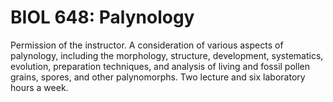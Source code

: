 # BIOL 648: Palynology

Permission of the instructor. A consideration of various aspects of palynology, including the morphology, structure, development, systematics, evolution, preparation techniques, and analysis of living and fossil pollen grains, spores, and other palynomorphs. Two lecture and six laboratory hours a week.